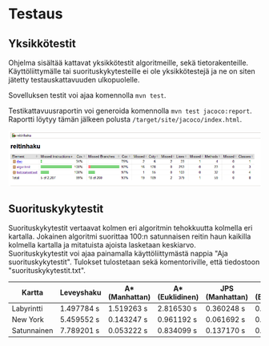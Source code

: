 # Testaus

## Yksikkötestit  
Ohjelma sisältää kattavat yksikkötestit algoritmeille, sekä tietorakenteille. Käyttöliittymälle tai suorituskykytesteille ei ole yksikkötestejä ja ne on siten jätetty testauskattavuuden ulkopuolelle.  

Sovelluksen testit voi ajaa komennolla `mvn test`.  

Testikattavuusraportin voi generoida komennolla `mvn test jacoco:report`. Raportti löytyy tämän jälkeen polusta `/target/site/jacoco/index.html`.  

![Testikattavuus](https://raw.githubusercontent.com/hupijekku/tiralabra-reitinhaku/master/dokumentaatio/kuvat/testikattavuus.png)

## Suorituskykytestit  

Suorituskykytestit vertaavat kolmen eri algoritmin tehokkuutta kolmella eri kartalla. Jokainen algoritmi suorittaa 100:n satunnaisen reitin haun kaikilla kolmella kartalla ja mitatuista ajoista lasketaan keskiarvo.  
Suorituskykytestit voi ajaa painamalla käyttöliittymästä nappia "Aja suorituskykytestit". Tulokset tulostetaan sekä komentoriville, että tiedostoon "suorituskykytestit.txt".  

| Kartta      | Leveyshaku | A* (Manhattan) | A* (Euklidinen) | JPS (Manhattan) | JPS (Euklidinen) |
|-------------|------------|----------------|-----------------|-----------------|------------------|
| Labyrintti  | 1.497784 s | 1.519263 s     | 2.816530 s      | 0.360248 s      | 0.499265 s       |
| New York    | 5.459552 s | 0.143247 s     | 0.961192 s      | 0.061692 s      | 0.061949 s       |
| Satunnainen | 7.789201 s | 0.053222 s     | 0.834099 s      | 0.137170 s      | 0.050202 s       |